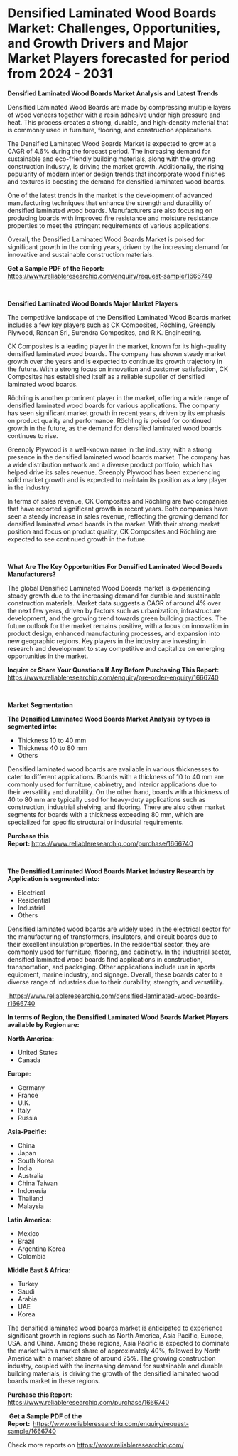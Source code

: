 <p><h1>Densified Laminated Wood Boards Market: Challenges, Opportunities, and Growth Drivers and Major Market Players forecasted for period from 2024 - 2031</h1></p><p><strong>Densified Laminated Wood Boards Market Analysis and Latest Trends</strong></p>
<p><p>Densified Laminated Wood Boards are made by compressing multiple layers of wood veneers together with a resin adhesive under high pressure and heat. This process creates a strong, durable, and high-density material that is commonly used in furniture, flooring, and construction applications.</p><p>The Densified Laminated Wood Boards Market is expected to grow at a CAGR of 4.6% during the forecast period. The increasing demand for sustainable and eco-friendly building materials, along with the growing construction industry, is driving the market growth. Additionally, the rising popularity of modern interior design trends that incorporate wood finishes and textures is boosting the demand for densified laminated wood boards.</p><p>One of the latest trends in the market is the development of advanced manufacturing techniques that enhance the strength and durability of densified laminated wood boards. Manufacturers are also focusing on producing boards with improved fire resistance and moisture resistance properties to meet the stringent requirements of various applications.</p><p>Overall, the Densified Laminated Wood Boards Market is poised for significant growth in the coming years, driven by the increasing demand for innovative and sustainable construction materials.</p></p>
<p><strong>Get a Sample PDF of the Report:&nbsp;</strong> <a href="https://www.reliableresearchiq.com/enquiry/request-sample/1666740">https://www.reliableresearchiq.com/enquiry/request-sample/1666740</a></p>
<p>&nbsp;</p>
<p><strong>Densified Laminated Wood Boards Major Market Players</strong></p>
<p><p>The competitive landscape of the Densified Laminated Wood Boards market includes a few key players such as CK Composites, Röchling, Greenply Plywood, Rancan Srl, Surendra Composites, and R.K. Engineering. </p><p>CK Composites is a leading player in the market, known for its high-quality densified laminated wood boards. The company has shown steady market growth over the years and is expected to continue its growth trajectory in the future. With a strong focus on innovation and customer satisfaction, CK Composites has established itself as a reliable supplier of densified laminated wood boards.</p><p>Röchling is another prominent player in the market, offering a wide range of densified laminated wood boards for various applications. The company has seen significant market growth in recent years, driven by its emphasis on product quality and performance. Röchling is poised for continued growth in the future, as the demand for densified laminated wood boards continues to rise.</p><p>Greenply Plywood is a well-known name in the industry, with a strong presence in the densified laminated wood boards market. The company has a wide distribution network and a diverse product portfolio, which has helped drive its sales revenue. Greenply Plywood has been experiencing solid market growth and is expected to maintain its position as a key player in the industry.</p><p>In terms of sales revenue, CK Composites and Röchling are two companies that have reported significant growth in recent years. Both companies have seen a steady increase in sales revenue, reflecting the growing demand for densified laminated wood boards in the market. With their strong market position and focus on product quality, CK Composites and Röchling are expected to see continued growth in the future.</p></p>
<p>&nbsp;</p>
<p><strong>What Are The Key Opportunities For Densified Laminated Wood Boards Manufacturers?</strong></p>
<p><p>The global Densified Laminated Wood Boards market is experiencing steady growth due to the increasing demand for durable and sustainable construction materials. Market data suggests a CAGR of around 4% over the next few years, driven by factors such as urbanization, infrastructure development, and the growing trend towards green building practices. The future outlook for the market remains positive, with a focus on innovation in product design, enhanced manufacturing processes, and expansion into new geographic regions. Key players in the industry are investing in research and development to stay competitive and capitalize on emerging opportunities in the market.</p></p>
<p><strong>Inquire or Share Your Questions If Any Before Purchasing This Report:</strong> <a href="https://www.reliableresearchiq.com/enquiry/pre-order-enquiry/1666740">https://www.reliableresearchiq.com/enquiry/pre-order-enquiry/1666740</a></p>
<p>&nbsp;</p>
<p><strong>Market Segmentation</strong></p>
<p><strong>The Densified Laminated Wood Boards Market Analysis by types is segmented into:</strong></p>
<p><ul><li>Thickness 10 to 40 mm</li><li>Thickness 40 to 80 mm</li><li>Others</li></ul></p>
<p><p>Densified laminated wood boards are available in various thicknesses to cater to different applications. Boards with a thickness of 10 to 40 mm are commonly used for furniture, cabinetry, and interior applications due to their versatility and durability. On the other hand, boards with a thickness of 40 to 80 mm are typically used for heavy-duty applications such as construction, industrial shelving, and flooring. There are also other market segments for boards with a thickness exceeding 80 mm, which are specialized for specific structural or industrial requirements.</p></p>
<p><strong>Purchase this Report:&nbsp;</strong><a href="https://www.reliableresearchiq.com/purchase/1666740">https://www.reliableresearchiq.com/purchase/1666740</a></p>
<p>&nbsp;</p>
<p><strong>The Densified Laminated Wood Boards Market Industry Research by Application is segmented into:</strong></p>
<p><ul><li>Electrical</li><li>Residential</li><li>Industrial</li><li>Others</li></ul></p>
<p><p>Densified laminated wood boards are widely used in the electrical sector for the manufacturing of transformers, insulators, and circuit boards due to their excellent insulation properties. In the residential sector, they are commonly used for furniture, flooring, and cabinetry. In the industrial sector, densified laminated wood boards find applications in construction, transportation, and packaging. Other applications include use in sports equipment, marine industry, and signage. Overall, these boards cater to a diverse range of industries due to their durability, strength, and versatility.</p></p>
<p><a href="https://www.reliableresearchiq.com/densified-laminated-wood-boards-r1666740">&nbsp;https://www.reliableresearchiq.com/densified-laminated-wood-boards-r1666740</a></p>
<p><strong>In terms of Region, the Densified Laminated Wood Boards Market Players available by Region are:</strong></p>
<p>
    <p> <strong> North America: </strong>
        <ul>
            <li>United States</li>
            <li>Canada</li>
        </ul>
        </p> 
    <p> <strong> Europe: </strong>
        <ul>
            <li>Germany</li>
            <li>France</li>
            <li>U.K.</li>
            <li>Italy</li>
            <li>Russia</li>
        </ul>
        </p> 
    <p> <strong> Asia-Pacific: </strong>
        <ul>
            <li>China</li>
            <li>Japan</li>
            <li>South Korea</li>
            <li>India</li>
            <li>Australia</li>
            <li>China Taiwan</li>
            <li>Indonesia</li>
            <li>Thailand</li>
            <li>Malaysia</li>
        </ul>
        </p> 
    <p> <strong> Latin America: </strong>
        <ul>
            <li>Mexico</li>
            <li>Brazil</li>
            <li>Argentina Korea</li>
            <li>Colombia</li>
        </ul>
        </p> 
    <p> <strong> Middle East & Africa: </strong>
        <ul>
            <li>Turkey</li>
            <li>Saudi</li>
            <li>Arabia</li>
            <li>UAE</li>
            <li>Korea</li>
        </ul>
    </p>
    </p>
<p><p>The densified laminated wood boards market is anticipated to experience significant growth in regions such as North America, Asia Pacific, Europe, USA, and China. Among these regions, Asia Pacific is expected to dominate the market with a market share of approximately 40%, followed by North America with a market share of around 25%. The growing construction industry, coupled with the increasing demand for sustainable and durable building materials, is driving the growth of the densified laminated wood boards market in these regions.</p></p>
<p><strong>Purchase this Report: </strong><a href="https://www.reliableresearchiq.com/purchase/1666740">https://www.reliableresearchiq.com/purchase/1666740</a></p>
<p>&nbsp;<strong>Get a Sample PDF of the Report:&nbsp;&nbsp;</strong><a href="https://www.reliableresearchiq.com/enquiry/request-sample/1666740">https://www.reliableresearchiq.com/enquiry/request-sample/1666740</a></p>
<p><strong></strong></p>
<p>Check more reports on <a href="https://www.reliableresearchiq.com/">https://www.reliableresearchiq.com/</a></p>